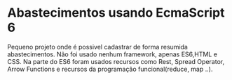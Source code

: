 # Abastecimentos usando EcmaScript 6
Pequeno projeto onde é possivel cadastrar de forma resumida abastecimentos. Não foi usado nenhum framework, apenas ES6,HTML e CSS. Na parte do ES6 foram usados recursos como Rest, Spread Operator, Arrow Functions e recursos da programação funcional(reduce, map ..).

